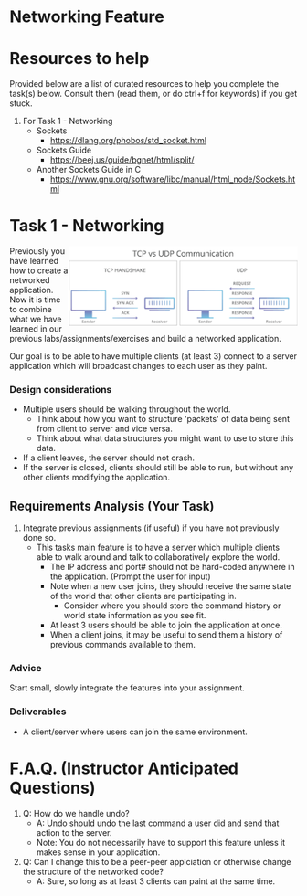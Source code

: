 # Networking Feature 


# Resources to help

Provided below are a list of curated resources to help you complete the task(s) below. Consult them (read them, or do ctrl+f for keywords) if you get stuck.

1. For Task 1 - Networking
	- Sockets
		- https://dlang.org/phobos/std_socket.html
	- Sockets Guide 
		- https://beej.us/guide/bgnet/html/split/
	- Another Sockets Guide in C
		- https://www.gnu.org/software/libc/manual/html_node/Sockets.html

# Task 1 - Networking

<img align="right" width="400px" src="./media/network.png">

Previously you have learned how to create a networked application. Now it is time to combine what we have learned in our previous labs/assignments/exercises and build a networked application.

Our goal is to be able to have multiple clients (at least 3) connect to a server application which will broadcast changes to each user as they paint.

### Design considerations

- Multiple users should be walking throughout the world.
	- Think about how you want to structure 'packets' of data being sent from client to server and vice versa.
	- Think about what data structures you might want to use to store this data.
- If a client leaves, the server should not crash.
- If the server is closed, clients should still be able to run, but without any other clients modifying the application.

## Requirements Analysis (Your Task)

1. Integrate previous assignments (if useful) if you have not previously done so.
	- This tasks main feature is to have a server which multiple clients able to walk around and talk to collaboratively explore the world.
		- The IP address and port# should not be hard-coded anywhere in the application. (Prompt the user for input)
		- Note when a new user joins, they should receive the same state of the world that other clients are participating in.
  			-  Consider where you should store the command history or world state information as you see fit.
		- At least 3 users should be able to join the application at once.
		- When a client joins, it may be useful to send them a history of previous commands available to them.

### Advice

Start small, slowly integrate the features into your assignment.

### Deliverables

- A client/server where users can join the same environment.

# F.A.Q. (Instructor Anticipated Questions)

1. Q: How do we handle undo?
	- A: Undo should undo the last command a user did and send that action to the server.
 	- Note: You do not necessarily have to support this feature unless it makes sense in your application.
2. Q: Can I change this to be a peer-peer applciation or otherwise change the structure of the networked code?
	- A: Sure, so long as at least 3 clients can paint at the same time.

